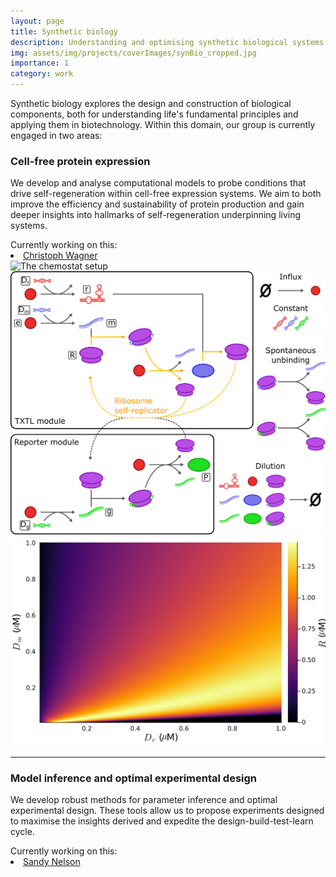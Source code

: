 ```yaml
---
layout: page
title: Synthetic biology
description: Understanding and optimising synthetic biological systems
img: assets/img/projects/coverImages/synBio_cropped.jpg
importance: 1
category: work
---
```


Synthetic biology explores the design and construction of biological components, both for understanding life's
fundamental principles and applying them in biotechnology. Within this domain, our group is currently engaged in two
areas:

### Cell-free protein expression

We develop and analyse computational models to probe conditions that drive self-regeneration within cell-free
expression systems. We aim to both improve the efficiency and sustainability of protein production and gain deeper
insights into hallmarks of self-regeneration underpinning living systems.

<div>
  <span> Currently working on this: </span>
  <li class="tab"><a href="/people/christophWagner/">Christoph Wagner</a></li>
</div>

<div class="container">
  <img src="~/assets/img/projects/textImages/chemostat0.JPG" alt="The chemostat setup" class="img-fluid rounded z-depth-1">
  <img src="../assets/img/projects/textImages/emprRG_v1.png" alt="Self-replicator model" class="img-fluid rounded z-depth-1">
  <img src="../assets/img/projects/textImages/20230811_hm_DmDr.png" alt="A parameter exploration" class="img-fluid rounded z-depth-1">
</div>

---

### Model inference and optimal experimental design

We develop robust methods for parameter inference and optimal experimental design. These tools allow us to propose
experiments designed to maximise the insights derived and expedite the design-build-test-learn cycle.

<div>
  <span> Currently working on this: </span>
  <li class="tab"><a href="/people/sandyNelson/">Sandy Nelson</a></li>
</div>
